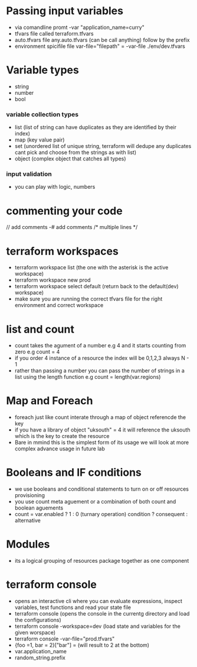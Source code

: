 # Passing input variables ####
- via comandline promt -var "application_name=curry"
- tfvars file called terraform.tfvars
- auto.tfvars file  any.auto.tfvars (can be call anything) follow by the prefix
- environment spicifile file var-file="filepath" = -var-file ./env/dev.tfvars

# Variable types
- string
- number
- bool

### variable collection types
- list (list of string can have duplicates as they are identified by their index)
- map (key value pair)
- set (unordered list of unique string, terraform will dedupe any duplicates cant pick and choose from the strings as with list)
- object (complex object that catches all types)

### input validation
- you can play with logic, numbers 

# commenting your code
// add comments
-# add comments
/* multiple lines */

# terraform workspaces
- terraform workspace list (the one with the asterisk is the active workspace)
- terraform workspace new prod
- terraform workspace select default (return back to the default(dev) workspace)
- make sure you are running the correct tfvars file for the right environment and correct workspace

# list and count
- count takes the agument of a number e.g 4 and it starts counting from zero e.g count = 4
- if you order 4 instance of a resource the index will be 0,1,2,3 always N - 1
- rather than passing a number you can pass the number of strings in a list using the length function e.g count = length(var.regions)

# Map and Foreach
- foreach just like count interate through a map of object referencde the key
- if you have a library of object "uksouth" = 4 it will reference the uksouth which is the key to create the resource
- Bare in mmind this is the simplest form of its usage we will look at more complex advance usage in future lab

# Booleans and IF conditions
- we use booleans and conditional statements to turn on or off resources provisioning
- you use count meta aguement or a combination of both count and boolean aguements
- count = var.enabled ? 1 : 0 (turnary operation) condition ? consequent : alternative

# Modules
- its a logical grouping of resources package together as one component

# terraform console
- opens an interactive cli where you can evaluate expressions, inspect variables, test functions and read your state file
- terraform console (opens the console in the currentg directory and load the configurations)
- terraform console -workspace=dev (load state and variables for the given worspace)
- terraform console -var-file="prod.tfvars"
- {foo =1, bar = 2}["bar"] = (will result to 2 at the bottom)
- var.application_name
- random_string.prefix